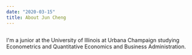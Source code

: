 ```yaml
---
date: "2020-03-15"
title: About Jun Cheng
---
```


<img src="C:\Users\Owner\Documents\GitHub\Repos\jcguo26.github.io\public\Images\School.jpg" alt="" />

I'm a junior at the University of Illinois at Urbana Champaign studying Econometrics and Quantitative Economics and Business Administration.

